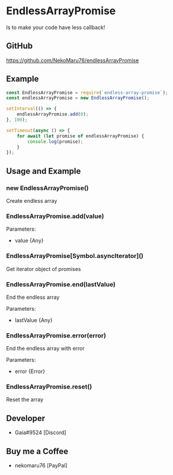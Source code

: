 # EndlessArrayPromise
Is to make your code have less callback!

## GitHub
https://github.com/NekoMaru76/endlessArrayPromise

## Example
```js
const EndlessArrayPromise = require(`endless-array-promise`);
const endlessArrayPromise = new EndlessArrayPromise();

setInterval(() => {
	endlessArrayPromise.add(0);
}, 100);

setTimeout(async () => {
	for await (let promise of endlessArrayPromise) {
		console.log(promise);
	}
});
```

## Usage and Example

### new EndlessArrayPromise()

Create endless array
	
### EndlessArrayPromise.add(value)

Parameters:
- value {Any}

### EndlessArrayPromise\[Symbol.asyncIterator]()

Get iterator object of promises

### EndlessArrayPromise.end(lastValue)

End the endless array

Parameters:
- lastValue {Any}

### EndlessArrayPromise.error(error)

End the endless array with error

Parameters:
- error {Error}

### EndlessArrayPromise.reset()

Reset the array

## Developer
- Gaia#9524 [Discord]

## Buy me a Coffee
- nekomaru76 [PayPal]